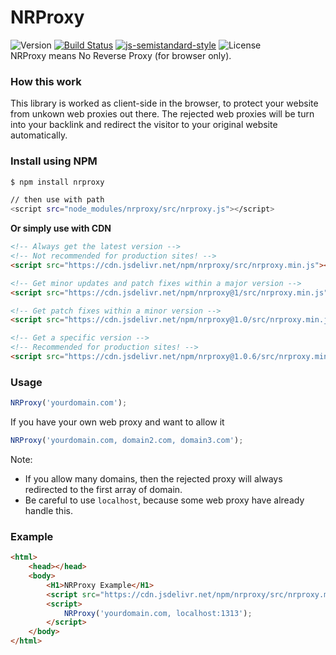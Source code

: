 # NRProxy
![Version](https://img.shields.io/github/package-json/v/aalfiann/nrproxy)
[![Build Status](https://travis-ci.com/aalfiann/nrproxy.svg?branch=master)](https://travis-ci.com/aalfiann/nrproxy)
[![js-semistandard-style](https://img.shields.io/badge/code%20style-semistandard-brightgreen.svg?style=flat-square)](https://github.com/standard/semistandard)
![License](https://img.shields.io/github/license/aalfiann/nrproxy)  
NRProxy means No Reverse Proxy (for browser only).

### How this work
This library is worked as client-side in the browser, to protect your website from unkown web proxies out there. The rejected web proxies will be turn into your backlink and redirect the visitor to your original website automatically.

### Install using NPM
```bash
$ npm install nrproxy

// then use with path
<script src="node_modules/nrproxy/src/nrproxy.js"></script>
```

**Or simply use with CDN**
```html
<!-- Always get the latest version -->
<!-- Not recommended for production sites! -->
<script src="https://cdn.jsdelivr.net/npm/nrproxy/src/nrproxy.min.js"></script>

<!-- Get minor updates and patch fixes within a major version -->
<script src="https://cdn.jsdelivr.net/npm/nrproxy@1/src/nrproxy.min.js"></script>

<!-- Get patch fixes within a minor version -->
<script src="https://cdn.jsdelivr.net/npm/nrproxy@1.0/src/nrproxy.min.js"></script>

<!-- Get a specific version -->
<!-- Recommended for production sites! -->
<script src="https://cdn.jsdelivr.net/npm/nrproxy@1.0.6/src/nrproxy.min.js"></script>
```

### Usage
```javascript
NRProxy('yourdomain.com');
```
If you have your own web proxy and want to allow it
```javascript
NRProxy('yourdomain.com, domain2.com, domain3.com');
```
Note: 
- If you allow many domains, then the rejected proxy will always redirected to the first array of domain.
- Be careful to use `localhost`, because some web proxy have already handle this.

### Example
```html
<html>
    <head></head>
    <body>
        <H1>NRProxy Example</H1>
        <script src="https://cdn.jsdelivr.net/npm/nrproxy/src/nrproxy.min.js"></script>
        <script>
            NRProxy('yourdomain.com, localhost:1313');
        </script>
    </body>
</html>
```